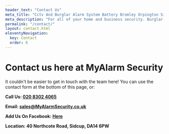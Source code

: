 ```yaml
---
header_text: "Contact Us"
meta_title: "Cctv And Burglar Alarm System Battery Bromley Orpington Sidcup"
meta_description: "For all of your home and business security. Burglar Alarm Servicing, Burglar Alarm Installation, Alarm Battery and CCTV. Call 020 8302 4065"
permalink: "/contact/"
layout: contact.html
eleventyNavigation:
  key: Contact
  order: 6
---
```


# Contact us here at MyAlarm Security

It couldn't be easier to get in touch with the team here! You can use the contact form at the bottom of this page, or:

**Call Us: [020 8302 4065](tel:02083024065)**

**Email: [sales@MyAlarmSecurity.co.uk](mailto:sales@MyAlarmSecurity.co.uk)**

**Add Us On Facebook: [Here](https://www.facebook.com/MyAlarm/)**

**Location: 40 Northcote Road, Sidcup, DA14 6PW**
